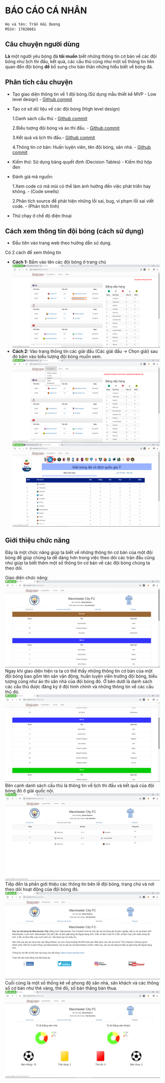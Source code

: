 ﻿# BÁO CÁO CÁ NHÂN
	Họ và tên: Trần Hải Dương
	MSSV: 17020661
 ## Câu chuyện người dùng

**Là** một người yêu bóng đá 
**tôi muốn** biết những thông tin cơ bản về các đội bóng như lịch thi đấu, kết quả, các cầu thủ cũng như một số thông tin liên quan đến đội bóng
**để** bổ sung cho bản thân những hiểu biết về bóng đá.

## Phân tích câu chuyện
- Tạo giao diện thông tin về 1 đội bóng.(Sử dụng mẫu thiết kế MVP - Low level design) - [Github commit](https://github.com/duong17020661/INT2208-7-2019/commit/a158529fc40498519b53ec5ddcf16b044ff3903c) 
- Tạo cơ sở dữ liệu về các đội bóng (High level design)

	1.Danh sách cầu thủ - [Github commit](https://github.com/duong17020661/INT2208-7-2019/commit/973bb210d0d110681def6cd1b22fc306892fd1b8)  
	
	2.Biểu tượng đội bóng và áo thi đấu. - [Github commit](https://github.com/duong17020661/INT2208-7-2019/commit/7c7007d73d5ce806f9e9f6dcab04be9a028d48c9) 

	3.Kết quả và lịch thi đấu.- [Github commit](https://github.com/duong17020661/INT2208-7-2019/commit/fcc26c9147033693db3ccead81bcac946444d6ef) 
 	
	4.Thông tin cơ bản: Huấn luyện viên, tên đội bóng, sân nhà. - [Github commit](https://github.com/duong17020661/INT2208-7-2019/commit/271d32a9c273070f80331817f98e04ccfe9e62e5)
	
- Kiểm thử: Sử dụng bảng quyết định (Decision Tables) - Kiểm thử hộp đen 	

- Đánh giá mã nguồn:

	1.Xem code có mã mùi có thể làm ảnh hưởng đến việc phát triển hay không. - (Code smells) 
	
	2.Phân tích source để phát hiện những lỗi sai, bug, vi phạm lỗi sai viết code. - (Phân tích tĩnh)  
- Thử chạy ở chế độ điện thoại 

## Cách xem thông tin đội bóng (cách sử dụng)
- Đầu tiên vào trang web theo hướng dẫn sử dụng.

Có 2 cách để xem thông tin 
- **Cách 1:** Bấm vào tên các đội bóng ở trang chủ 
    ![alt](way1.png) 
- **Cách 2:** Vào trang thông tin các giải đấu (Các giải đấu -> Chọn giải) sau đó bấm vào biểu
tượng đội bóng muốn xem. 
    ![alt](way2-1.png) 
    ![alt](way2-2.png) 

## Giới thiệu chức năng
    
   Đây là một chức năng giúp ta biết về những thông tin cơ bản của một đội bóng để giúp chúng ta dễ dàng hơn trong việc theo dõi các trận đấu cũng như giúp ta biết thêm một số thông tin cơ bản về các đội bóng chúng ta theo dõi. 
    
   Giao diện chức năng: 
	![alt](header.png) 
   Ngay khi giao diện hiện ra ta có thể thấy những thông tin cơ bản của một đội bóng bao gồm tên sân vận động, huấn luyện viên trưởng đội bóng, biểu tượng cũng như áo thi sân nhà của đội bóng đó. Ở bên dưới là danh sách các cầu thủ được đăng ký ở đội hình chính và những thông tin  về các cầu thủ đó. 
	![alt](player.png) 
   Bên cạnh danh sách cầu thủ là thông tin về lịch thi đấu và kết quả của đội bóng đó ở giải quốc nội. 
   	![alt](results.png) 
   Tiếp đến là phần giới thiệu các thông tin bên lề đội bóng, trang chủ và nơi theo dõi hoạt động của đội bóng đó. 
	![alt](overview.png) 
   Cuối cùng là một số thống kê về phong độ sân nhà, sân khách và các thông số cơ bản như thẻ vàng, thẻ đỏ, số bàn thắng bàn thua.  
	![alt](statictis.png) 
    
    
